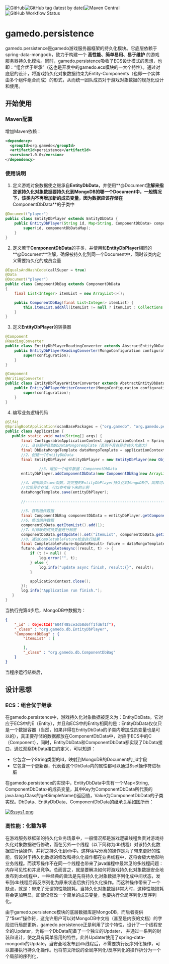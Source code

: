 ![GitHub](https://img.shields.io/github/license/pcloves/gamedo.persistence?style=flat-square)![GitHub tag (latest by date)](https://img.shields.io/github/v/tag/pcloves/gamedo.persistence?style=flat-square)![Maven Central](https://img.shields.io/maven-central/v/org.gamedo/persistence)![GitHub Workflow Status](https://img.shields.io/github/workflow/status/pcloves/gamedo.persistence/Java%20CI%20with%20Maven?style=flat-square)


# gamedo.persistence

gamedo.persistence是gamedo游戏服务器框架的持久化模块。它底层依赖于spring-data-mongodb，致力于构建一个 **高性能、简单易用、易于维护** 的游戏服务器持久化模块。同时，gamedo.persistence吸收了ECS设计模式的思想，也即：“组合优于继承”（这也是开发中的gamedo.ecs模块的一大个特性）。通过对底层的设计，将游戏持久化对象数据约束为Entity-Components（也即一个实体由多个组件组合而成）的形式，从而统一团队成员对于游戏对象数据的规范化设计和使用。

## 开始使用

### Maven配置

增加Maven依赖：

``` xml
<dependency>
  <groupId>org.gamedo</groupId>
  <artifactId>persistence</artifactId>
  <version>1.0.0</version>
</dependency>
```

### 使用说明

1. 定义游戏对象数据使之继承自**EntityDbData**，并使用**@Document**注解来指定该持久化对象数据要持久化到MongoDB的哪一个Document中，一般情况下，该类内不再增加新的成员变量，因为数据应该存储在**ComponentDbData**的子类中

``` java
@Document("player")
public class EntityDbPlayer extends EntityDbData {
    public EntityDbPlayer(String id, Map<String, ComponentDbData> componentDbDataMap) {
        super(id, componentDbDataMap);
    }
}
```

2. 定义若干**ComponentDbData**的子类，并使用和**EntityDbPlayer**相同的**@Document**注解，确保被持久化到同一个Document中，同时该类内定义需要持久化的成员变量

``` java
@EqualsAndHashCode(callSuper = true)
@Data
@Document("player")
public class ComponentDbBag extends ComponentDbData
{
    final List<Integer> itemList = new ArrayList<>();

    public ComponentDbBag(final List<Integer> itemList) {
        this.itemList.addAll(itemList != null ? itemList : Collections.emptyList());
    }
}
```

3. 定义**EntityDbPlayer**的转换器

``` java
@Component
@ReadingConverter
public class EntityDbPlayerReadingConverter extends AbstractEntityDbDataReadingConverter<EntityDbPlayer> {
    public EntityDbPlayerReadingConverter(MongoConfiguration configuration) {
        super(configuration);
    }
}

@Component
@WritingConverter
public class EntityDbPlayerWriterConverter extends AbstractEntityDbDataWritingConverter<EntityDbPlayer> {
    public EntityDbPlayerWriterConverter(MongoConfiguration configuration) {
        super(configuration);
    }
}
```

4. 编写业务逻辑代码

 ``` java
@Slf4j
@SpringBootApplication(scanBasePackages = {"org.gamedo", "org.gamedo.persistence"})
public class Application {
    public static void main(String[] args) {
        final ConfigurableApplicationContext applicationContext = SpringApplication.run(Application.class, args);
        //1、从容器中获取DbDataMongoTemplate（否则不具有异步持久化能力）
        final DbDataMongoTemplate dataMongoTemplate = applicationContext.getBean(DbDataMongoTemplate.class);
        //2、创建一个EntityDbData
        final EntityDbPlayer entityDbPlayer = new EntityDbPlayer(new ObjectId().toString(), null);
      
				//3、增加一个组件数据：ComponentDbData
        entityDbPlayer.addComponentDbData(new ComponentDbBag(new ArrayList<>()));

      	//4、调用同步save函数，将完整的EntityDbPlayer持久化到MongoDB中，同样可以调用dataMongoTemplate.saveAsync(entityDbPlayer)
        //实现异步存储，可以参考接下来的示例
        dataMongoTemplate.save(entityDbPlayer);
      
        //----------------------------------------------------------------------
      
        //5、获取组件数据
        final ComponentDbBag componentDbData = entityDbPlayer.getComponentDbData(ComponentDbBag.class);
        //6、修改组件数据
        componentDbData.getItemList().add(1);
        //7、对修改的成员变量进行标脏
        componentDbData.getUpdate().set("itemList", componentDbData.getItemList());
        //8、通过CompletableFuture检查执行结果
        final CompletableFuture<UpdateResult> future = dataMongoTemplate.updateFirstAsync(componentDbData);
        future.whenCompleteAsync((result, t) -> {
            if (t != null) {
                log.error("", t);
            } else {
                log.info("update async finish, result:{}", result);
            }

            applicationContext.close();
        });
        log.info("Application run finish.");
    }
}
 ```

当执行完第4步后，MongoDB中数据为：

``` json
{ 
    "_id" : ObjectId("604f485ce3d58d6ff1fd6f1f"), 
    "_class" : "org.gamedo.db.EntityDbPlayer", 
    "ComponentDbBag" : {
        "itemList" : [

        ], 
        "_class" : "org.gamedo.db.ComponentDbBag"
    }
}
```

当程序运行结束后，



## 设计思想

### ECS：组合优于继承

在gamedo.persistence中，游戏持久化对象数据被定义为：EntityDbData。它对应于ECS中的E（Entity），并且和ECS中的Entity相同的是：EntityDbData仅仅只是一个数据容器（当然，如果非得在EntityDbData的子类内增加成员变量也是可以的），真正要存储的数据都放在ComponentDbData中，对应于ECS中的C（Component），同时，EntityDbData和ComponentDbData都实现了DbData接口，通过观察DbData接口的定义，可以知道：

* 它包含一个String类型的Id，映射到MongoDB的Document的_id字段
* 它包含一个更新器，代表着这个DbData内的属性都可以通过$set操作符进标脏

在gamedo.persistence的实现中，EntityDbData中含有一个Map<String, ComponentDbData>的成员变量，其中Key为ComponentDbData所代表的java.lang.Class的getSimpleName()返回值，Value为ComponentDbData的子类实现。DbData、EntityDbData、ComponentDbData的继承关系如图所示：

[![6ssys1.png](https://s3.ax1x.com/2021/03/16/6ssys1.png)](https://imgtu.com/i/6ssys1)

### 高性能：化整为零

在游戏服务器框架的持久化业务场景中，一般情况都是游戏逻辑线程负责对游戏持久化对象数据进行修改，而在另外一个线程（以下简称为db线程）对该持久化数据进行读操作，并将之持久化到db中。这样读写分离的操作是为了带来更好的性能，假设对于持久化数据的修改和持久化操作都在业务线程中，这将会极大地影响业务线程。而读写操作不在同一个线程也带来了java编程中最常见的多线程问题：内存可见性和并发竞争。总而言之，就是要解决如何将游戏持久化对象数据安全地发布到db线程中，一种经典的做法是先将持久化对象数据序列化成中间状态，发布到db线程后再反序列化为原来状态后执行持久化操作。而这种操作带来了一个缺点，就是：带来了无谓的性能损耗。当持久化对象数据非常大时，这种性能损耗将会更加明显，即使仅修改一个简单的成员变量，也要执行全局序列化/反序列化。

由于gamedo.persistence模块的底层数据库是MongoDB，而后者提供了“$set”操作符，这允许用户可以对MongoDB中文档（甚至是内嵌的文档）的字段进行局部更新，gamedo.persistence正是利用了这个特性，设计了一个线程安全的Updater，为每一个DbData配备了一个独立的Updater， 并通过一系列的封装和设计，使之具有简单易用的特性。此外Updater使用了spring-data-mongodb的Update，当安全地发布到db线程后，不需要执行反序列化操作，可以直接执行持久化操作。也将前文所说的全局序列化/反序列化的操作拆分为一个个局部的序列化，